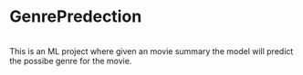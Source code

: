 # GenrePredection
<br>
This is an ML project where given an movie summary the model will predict the possibe genre for the movie.
